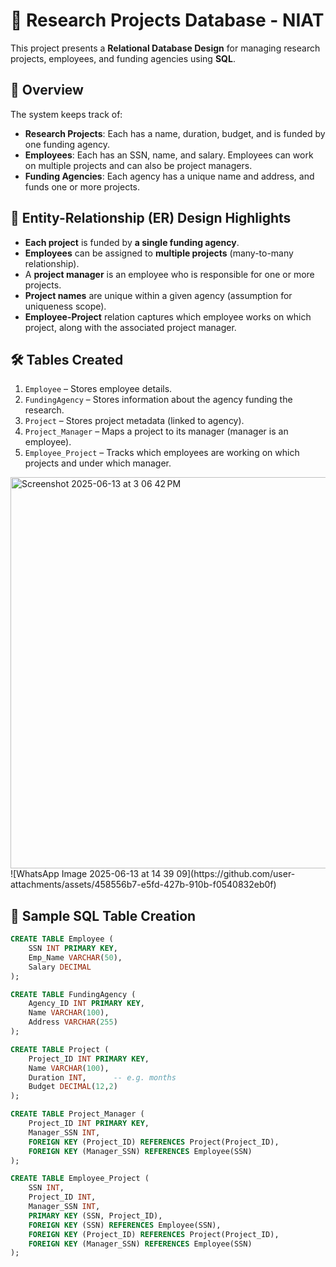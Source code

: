 
# 🧪 Research Projects Database - NIAT

This project presents a **Relational Database Design** for managing research projects, employees, and funding agencies using **SQL**.

## 📌 Overview

The system keeps track of:
- **Research Projects**: Each has a name, duration, budget, and is funded by one funding agency.
- **Employees**: Each has an SSN, name, and salary. Employees can work on multiple projects and can also be project managers.
- **Funding Agencies**: Each agency has a unique name and address, and funds one or more projects.

## 🧩 Entity-Relationship (ER) Design Highlights

- **Each project** is funded by **a single funding agency**.
- **Employees** can be assigned to **multiple projects** (many-to-many relationship).
- A **project manager** is an employee who is responsible for one or more projects.
- **Project names** are unique within a given agency (assumption for uniqueness scope).
- **Employee-Project** relation captures which employee works on which project, along with the associated project manager.

## 🛠️ Tables Created

1. `Employee` – Stores employee details.
2. `FundingAgency` – Stores information about the agency funding the research.
3. `Project` – Stores project metadata (linked to agency).
4. `Project_Manager` – Maps a project to its manager (manager is an employee).
5. `Employee_Project` – Tracks which employees are working on which projects and under which manager.

<img width="626" alt="Screenshot 2025-06-13 at 3 06 42 PM" src="https://github.com/user-attachments/assets/c340d1d1-907b-46d7-92c2-985ece4c0981" />
![WhatsApp Image 2025-06-13 at 14 39 09](https://github.com/user-attachments/assets/458556b7-e5fd-427b-910b-f0540832eb0f)





## 🧾 Sample SQL Table Creation

```sql
CREATE TABLE Employee (
    SSN INT PRIMARY KEY,
    Emp_Name VARCHAR(50),
    Salary DECIMAL
);

CREATE TABLE FundingAgency (
    Agency_ID INT PRIMARY KEY,
    Name VARCHAR(100),
    Address VARCHAR(255)
);

CREATE TABLE Project (
    Project_ID INT PRIMARY KEY,
    Name VARCHAR(100),
    Duration INT,      -- e.g. months
    Budget DECIMAL(12,2)
);

CREATE TABLE Project_Manager (
    Project_ID INT PRIMARY KEY,
    Manager_SSN INT,
    FOREIGN KEY (Project_ID) REFERENCES Project(Project_ID),
    FOREIGN KEY (Manager_SSN) REFERENCES Employee(SSN)
);

CREATE TABLE Employee_Project (
    SSN INT,
    Project_ID INT,
    Manager_SSN INT,
    PRIMARY KEY (SSN, Project_ID),
    FOREIGN KEY (SSN) REFERENCES Employee(SSN),
    FOREIGN KEY (Project_ID) REFERENCES Project(Project_ID),
    FOREIGN KEY (Manager_SSN) REFERENCES Employee(SSN)
);
